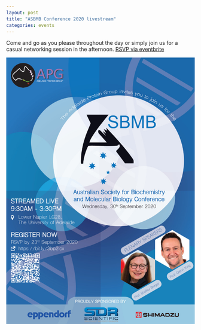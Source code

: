 ```yaml
---
layout: post
title: "ASBMB Conference 2020 livestream"
categories: events
---
```


Come and go as you please throughout the day or simply join us for a casual networking session in the afternoon.
[RSVP via eventbrite](https://www.eventbrite.com.au/e/asbmb-2020-meeting-adelaide-livestream-and-apg-networking-afternoon-tickets-116958153987)

![](/assets/images/2020_asbmb.jpg)

